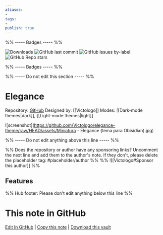 ```yaml
---
aliases:
- 
tags: 
- 
publish: true
---
```


%% ----- Badges ----- %%

![Downloads](https://img.shields.io/badge/downloads-7266-573E7A?style=for-the-badge&logo=)
![GitHub last commit](https://img.shields.io/github/last-commit/Victologo/elegance-theme?color=573E7A&label=last%20update&logo=github&style=for-the-badge)
![GitHub issues by-label](https://img.shields.io/github/issues/Victologo/elegance-theme/help%20wanted?color=573E7A&logo=github&style=for-the-badge) 
![GitHub Repo stars](https://img.shields.io/github/stars/Victologo/elegance-theme?color=573E7A&logo=github&style=for-the-badge)

%% ----- Badges ----- %%

%% ----- Do not edit this section ----- %%

# Elegance

Repository: [GitHub](https://github.com/Victologo/elegance-theme)
Designed by: [[Victologo]]
Modes: [[Dark-mode themes|dark]], [[Light-mode themes|light]]



![screenshot](https://github.com/Victologo/elegance-theme/raw/HEAD/assets/Miniatura - Elegance (tema para Obisidian).jpg)

%% ----- Do not edit anything above this line ----- %% 

%% Does the repository or author have any sponsoring links? Uncomment the next line and add them to the author's note. If they don't, please delete the placeholder tag: #placeholder/author %%
%% ![[Victologo#Sponsor this author]] %%


## Features



%% Hub footer: Please don't edit anything below this line %%

# This note in GitHub

<span class="git-footer">[Edit In GitHub](https://github.dev/obsidian-community/obsidian-hub/blob/main/02%20-%20Community%20Expansions/02.05%20All%20Community%20Expansions/Themes/Elegance.md "git-hub-edit-note") | [Copy this note](https://raw.githubusercontent.com/obsidian-community/obsidian-hub/main/02%20-%20Community%20Expansions/02.05%20All%20Community%20Expansions/Themes/Elegance.md "git-hub-copy-note") | [Download this vault](https://github.com/obsidian-community/obsidian-hub/archive/refs/heads/main.zip "git-hub-download-vault") </span>
